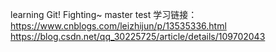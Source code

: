 learning Git!
Fighting~
master
test
学习链接：
https://www.cnblogs.com/leizhijun/p/13535336.html
https://blog.csdn.net/qq_30225725/article/details/109702043